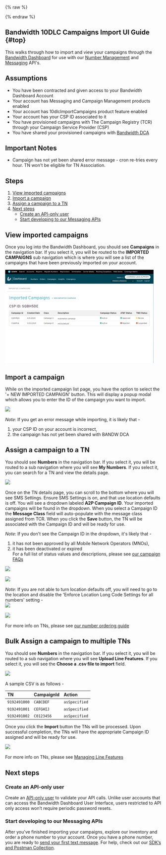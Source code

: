 {% raw %}
<section class="campaignManagementGuides">
{% endraw %}

# Bandwidth 10DLC Campaigns Import UI Guide {#top}

This walks through how to import and view your campaigns through the [Bandwidth Dashboard](https://dashboard.bandwidth.com) for use with our [Number Management](../../../numbers/about.md) and [Messaging](../../../messaging/about.md) API's.

## Assumptions
* You have been contracted and given access to your Bandwidth Dashboard Account
* Your account has Messaging and Campaign Management products enabled
* Your account has 10dlcImportCampaigns product feature enabled
* Your account has your CSP ID associated to it
* You have provisioned campaigns with The Campaign Registry (TCR) through your Campaign Service Provider (CSP)
* You have shared your provisioned campaigns with [Bandwidth DCA](campaignFaqs.md#5-how-do-i-share-my-campaigns-with-bandwidth-dca)

## Important Notes
* Campaign has not yet been shared error message - cron re-tries every hour. TN won't be eligible for TN Association.

## Steps
1. [View imported campaigns](#view-imported-campaigns)
1. [Import a campaign](#import-a-campaign)
1. [Assign a campaign to a TN](#assign-a-campaign-to-a-tn)
1. [Next steps](#next-steps)
    * [Create an API-only user](#create-an-api-only-user)
    * [Start developing to our Messaging APIs](#start-developing-to-our-messaging-apis)

## View imported campaigns
Once you log into the Bandwidth Dashboard, you should see **Campaigns** in the navigation bar. 
If you select it, you will be routed to the **IMPORTED CAMPAIGNS** sub navigation 
which is where you will see a list of the campaigns that have been previously imported on your account. 

<img src="../../../images/campaign-import-list.png" style="max-width:95%">

## Import a campaign
While on the imported campaign list page, you have the option to select the '+ NEW IMPORTED CAMPAIGN' button.
This will display a popup modal which allows you to enter the ID of the campaign you want to import.

<img src="../../images/campaign-import-modal.png" style="max-width:95%"><br/>

_Note_: If you get an error message while importing, it is likely that -
1) your CSP ID on your account is incorrect,
2) the campaign has not yet been shared with BANDW DCA

## Assign a campaign to a TN

You should see **Numbers** in the navigation bar. 
If you select it, you will be routed to a sub navigation where you will see **My Numbers**.
If you select it, you can search for a TN and view the details page.

<img src="../../images/tn-option-order-1.png" style="max-width:95%"><br/>

Once on the TN details page, you can scroll to the bottom where you will see SMS Settings. 
Ensure SMS Settings is on, and that use location defaults is off. 
You will see a dropdown labeled **A2P Campaign ID**. 
Your imported campaigns will be found in the dropdown. 
When you select a Campaign ID the **Message Class** field will auto-populate with the message class assigned from TCR.
When you click the **Save** button, the TN will be associated with the Campaign ID and will be ready for use.<br/>

_Note_: 
If you don't see the Campaign ID in the dropdown, it's likely that - 
1) it has not been approved by all Mobile Network Operators (MNOs),
2) it has been deactivated or expired<br/>
For a full list of status values and descriptions, please see [our campaign FAQs](campaignFaqs.md) <br/>

<img src="../../images/tn-option-order-2.png" style="max-width:95%"><br/> 
  
<img src="../../images/tn-option-order-3.png" style="max-width:95%"><br/>

_Note_: 
If you are not able to turn location defaults off, you will need to go to the location and disable the 'Enforce Location Long Code Settings for all numbers' setting - <br/>
<img src="../../images/disabled-location-defaults.png" style="max-width:95%"><br/>

<img src="../../images/location-a2p-settings.png" style="max-width:95%"><br/>

For more info on TNs, please see [our number ordering guide](../../../numbers/guides/onDemandNumberSearchAndOrder.md)

## Bulk Assign a campaign to multiple TNs
You should see **Numbers** in the navigation bar. 
If you select it, you will be routed to a sub navigation where you will see **Upload Line Features**.
If you select it, you will see the **Choose a .csv file to import** field.

<img src="../../images/tn-bulk-upload-1.png" style="max-width:95%"><br/>

A sample CSV is as follows -

| TN                | CampaignId        | Action            |
|:------------------|:------------------|:------------------|
| `9192491000`      | `CABCDEF`         | `asSpecified`     |
| `9192491001`      | `CEFGHIJ`         | `asSpecified`     |
| `9192491002`      | `C0123456`        | `asSpecified`     |

Once you click the **Import** button the TNs will be processed. 
Upon successful completion, the TNs will have the appropriate Campaign ID assigned and will be ready for use.

<img src="../../images/tn-bulk-upload-2.png" style="max-width:95%"><br/>

For more info on TNs, please see [Managing Line Features](../../../numbers/guides/managingLineFeatures.md)

## Next steps
### Create an API-only user
Create an [API-only user](../../../guides/accountCredentials.md) to validate your API calls. Unlike user accounts that can access the Bandwidth Dashboard User Interface, users restricted to API only access won’t require periodic password resets.

### Start developing to our Messaging APIs
After you've finished importing your campaigns, explore our inventory and order a phone number to your account. Once you have a phone number, you are ready to [send your first text message](../../../messaging/methods/messages/createMessage.md). For help, check out our [SDK’s and Postman Collection](../../../sdks/about.md).
